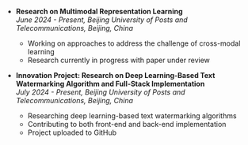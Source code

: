 - **Research on Multimodal Representation Learning**\
    *June 2024 - Present, Beijing University of Posts and Telecommunications, Beijing, China*
  - Working on approaches to address the challenge of cross-modal learning
  - Research currently in progress with paper under review

- **Innovation Project: Research on Deep Learning-Based Text Watermarking Algorithm and Full-Stack Implementation**\
*July 2024 - Present, Beijing University of Posts and Telecommunications, Beijing, China*

    - Researching deep learning-based text watermarking algorithms
    - Contributing to both front-end and back-end implementation
    - Project uploaded to GitHub

